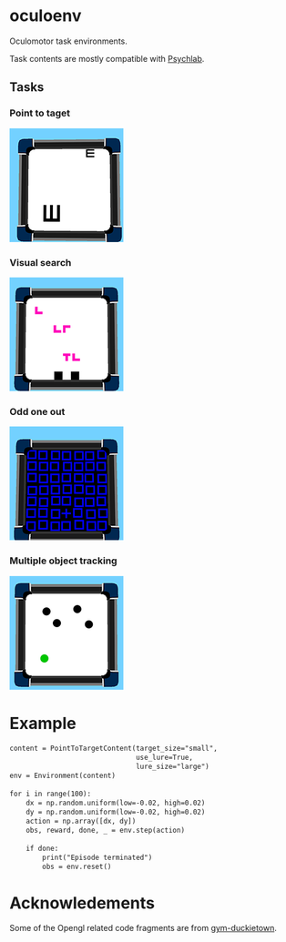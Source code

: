 # oculoenv
Oculomotor task environments.

Task contents are mostly compatible with [Psychlab](https://arxiv.org/abs/1801.08116).

## Tasks

### Point to taget

![point to target task](./docs/images/point_to_target_task.png)

### Visual search

![visual search task](./docs/images/visual_search_task.png)

### Odd one out

![odd one out task](./docs/images/odd_one_out_task.png)

### Multiple object tracking

![multiple object traking task](./docs/images/multiple_object_tracking_task.png)

# Example

```
content = PointToTargetContent(target_size="small",
                               use_lure=True,
                               lure_size="large")
env = Environment(content)

for i in range(100):
    dx = np.random.uniform(low=-0.02, high=0.02)
    dy = np.random.uniform(low=-0.02, high=0.02)
    action = np.array([dx, dy])
    obs, reward, done, _ = env.step(action)

    if done:
        print("Episode terminated")
        obs = env.reset()
```

# Acknowledements

Some of the Opengl related code fragments are from [gym-duckietown](https://github.com/duckietown/gym-duckietown/).

